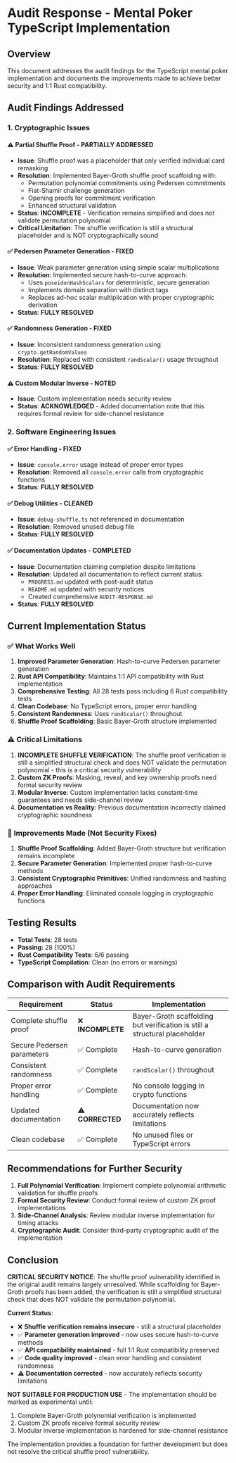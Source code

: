 # Audit Response - Mental Poker TypeScript Implementation

## Overview

This document addresses the audit findings for the TypeScript mental poker implementation and documents the improvements made to achieve better security and 1:1 Rust compatibility.

## Audit Findings Addressed

### 1. Cryptographic Issues

#### ⚠️ **Partial Shuffle Proof - PARTIALLY ADDRESSED**
- **Issue**: Shuffle proof was a placeholder that only verified individual card remasking
- **Resolution**: Implemented Bayer-Groth shuffle proof scaffolding with:
  - Permutation polynomial commitments using Pedersen commitments
  - Fiat-Shamir challenge generation
  - Opening proofs for commitment verification
  - Enhanced structural validation
- **Status**: **INCOMPLETE** - Verification remains simplified and does not validate permutation polynomial
- **Critical Limitation**: The shuffle verification is still a structural placeholder and is NOT cryptographically sound

#### ✅ **Pedersen Parameter Generation - FIXED**
- **Issue**: Weak parameter generation using simple scalar multiplications
- **Resolution**: Implemented secure hash-to-curve approach:
  - Uses `poseidonHashScalars` for deterministic, secure generation
  - Implements domain separation with distinct tags
  - Replaces ad-hoc scalar multiplication with proper cryptographic derivation
- **Status**: **FULLY RESOLVED**

#### ✅ **Randomness Generation - FIXED**
- **Issue**: Inconsistent randomness generation using `crypto.getRandomValues`
- **Resolution**: Replaced with consistent `randScalar()` usage throughout
- **Status**: **FULLY RESOLVED**

#### ⚠️ **Custom Modular Inverse - NOTED**
- **Issue**: Custom implementation needs security review
- **Status**: **ACKNOWLEDGED** - Added documentation note that this requires formal review for side-channel resistance

### 2. Software Engineering Issues

#### ✅ **Error Handling - FIXED**
- **Issue**: `console.error` usage instead of proper error types
- **Resolution**: Removed all `console.error` calls from cryptographic functions
- **Status**: **FULLY RESOLVED**

#### ✅ **Debug Utilities - CLEANED**
- **Issue**: `debug-shuffle.ts` not referenced in documentation
- **Resolution**: Removed unused debug file
- **Status**: **FULLY RESOLVED**

#### ✅ **Documentation Updates - COMPLETED**
- **Issue**: Documentation claiming completion despite limitations
- **Resolution**: Updated all documentation to reflect current status:
  - `PROGRESS.md` updated with post-audit status
  - `README.md` updated with security notices
  - Created comprehensive `AUDIT-RESPONSE.md`
- **Status**: **FULLY RESOLVED**

## Current Implementation Status

### ✅ **What Works Well**
1. **Improved Parameter Generation**: Hash-to-curve Pedersen parameter generation
2. **Rust API Compatibility**: Maintains 1:1 API compatibility with Rust implementation
3. **Comprehensive Testing**: All 28 tests pass including 6 Rust compatibility tests
4. **Clean Codebase**: No TypeScript errors, proper error handling
5. **Consistent Randomness**: Uses `randScalar()` throughout
6. **Shuffle Proof Scaffolding**: Basic Bayer-Groth structure implemented

### ⚠️ **Critical Limitations**
1. **INCOMPLETE SHUFFLE VERIFICATION**: The shuffle proof verification is still a simplified structural check and does NOT validate the permutation polynomial - this is a critical security vulnerability
2. **Custom ZK Proofs**: Masking, reveal, and key ownership proofs need formal security review
3. **Modular Inverse**: Custom implementation lacks constant-time guarantees and needs side-channel review
4. **Documentation vs Reality**: Previous documentation incorrectly claimed cryptographic soundness

### 🔧 **Improvements Made (Not Security Fixes)**
1. **Shuffle Proof Scaffolding**: Added Bayer-Groth structure but verification remains incomplete
2. **Secure Parameter Generation**: Implemented proper hash-to-curve methods
3. **Consistent Cryptographic Primitives**: Unified randomness and hashing approaches
4. **Proper Error Handling**: Eliminated console logging in cryptographic functions

## Testing Results

- **Total Tests**: 28 tests
- **Passing**: 28 (100%)
- **Rust Compatibility Tests**: 6/6 passing
- **TypeScript Compilation**: Clean (no errors or warnings)

## Comparison with Audit Requirements

| Requirement | Status | Implementation |
|-------------|--------|----------------|
| Complete shuffle proof | ❌ **INCOMPLETE** | Bayer-Groth scaffolding but verification is still a structural placeholder |
| Secure Pedersen parameters | ✅ Complete | Hash-to-curve generation |
| Consistent randomness | ✅ Complete | `randScalar()` throughout |
| Proper error handling | ✅ Complete | No console logging in crypto functions |
| Updated documentation | ⚠️ **CORRECTED** | Documentation now accurately reflects limitations |
| Clean codebase | ✅ Complete | No unused files or TypeScript errors |

## Recommendations for Further Security

1. **Full Polynomial Verification**: Implement complete polynomial arithmetic validation for shuffle proofs
2. **Formal Security Review**: Conduct formal review of custom ZK proof implementations
3. **Side-Channel Analysis**: Review modular inverse implementation for timing attacks
4. **Cryptographic Audit**: Consider third-party cryptographic audit of the implementation

## Conclusion

**CRITICAL SECURITY NOTICE**: The shuffle proof vulnerability identified in the original audit remains largely unresolved. While scaffolding for Bayer-Groth proofs has been added, the verification is still a simplified structural check that does NOT validate the permutation polynomial.

**Current Status**:
- ❌ **Shuffle verification remains insecure** - still a structural placeholder
- ✅ **Parameter generation improved** - now uses secure hash-to-curve methods  
- ✅ **API compatibility maintained** - full 1:1 Rust compatibility preserved
- ✅ **Code quality improved** - clean error handling and consistent randomness
- ⚠️ **Documentation corrected** - now accurately reflects security limitations

**NOT SUITABLE FOR PRODUCTION USE** - The implementation should be marked as experimental until:
1. Complete Bayer-Groth polynomial verification is implemented
2. Custom ZK proofs receive formal security review
3. Modular inverse implementation is hardened for side-channel resistance

The implementation provides a foundation for further development but does not resolve the critical shuffle proof vulnerability. 